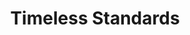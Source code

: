 ---
ee_id: '104'
site: '1'
type: '2'
url: 2011-079-timeless-standards
title: Timeless Standards
year: '2011'
display_year: '2011'
medium: Inkjet on canvas
dims: 56 x 40 inches
pitch: "​Scan of a Lacoste shirt"
ps:
live_url:
related:
youtube:
related_code:
imgs: timeless-standards-2011-079-full-cropped-database-KA.jpg
subheading:
download:
add_credit:
add_credits:
commission:
layout: things-i-made
---